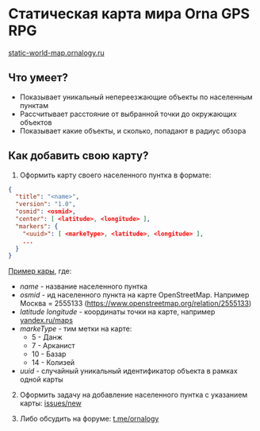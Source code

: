 # Статическая карта мира Orna GPS RPG

[static-world-map.ornalogy.ru](https://static-world-map.ornalogy.ru)

## Что умеет?

* Показывает уникальный непереезжающие объекты по населенным пунктам
* Рассчитывает расстояние от выбранной точки до окружающих объектов
* Показывает какие объекты, и сколько, попадают в радиус обзора

## Как добавить свою карту?

1. Оформить карту своего населенного пунтка в формате:

```json
{
  "title": "<name>",
  "version": "1.0",
  "osmid": <osmid>,
  "center": [ <latitude>, <longitude> ],
  "markers": {
    "<uuid>": [ <markeType>, <latitude>, <longitude> ],
    ...
  }
}
```

[Пример кары](./docs/maps/yaroslavl.json), где:

* *name* - название населенного пунтка
* *osmid* - ид населенного пункта на карте OpenStreetMap. Например Москва = 2555133 (https://www.openstreetmap.org/relation/2555133)
* *latitude* *longitude* - координаты точки на карте, например [yandex.ru/maps](https://yandex.ru/maps)
* *markeType* - тим метки на карте:
  * 5 - Данж
  * 7 - Арканист
  * 10 - Базар
  * 14 - Колизей
* *uuid* - случайный уникальный идентификатор объекта в рамках одной карты

2. Оформить задачу на добавление населенного пунтка с указанием карты: [issues/new](https://github.com/ornalogy/static-world-map.ornalogy.ru/issues/new)

3. Либо обсудить на форуме: [t.me/ornalogy](https://t.me/ornalogy/2)
